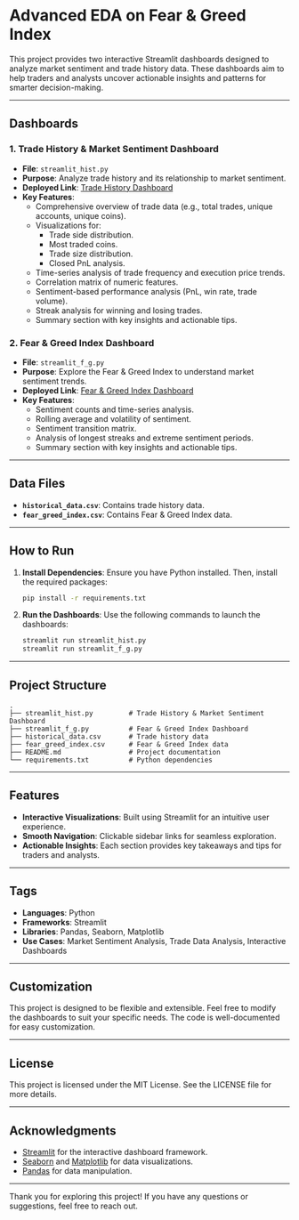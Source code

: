 # Advanced EDA on Fear & Greed Index

This project provides two interactive Streamlit dashboards designed to analyze market sentiment and trade history data. These dashboards aim to help traders and analysts uncover actionable insights and patterns for smarter decision-making.

---

## Dashboards

### 1. Trade History & Market Sentiment Dashboard
- **File**: `streamlit_hist.py`
- **Purpose**: Analyze trade history and its relationship to market sentiment.
- **Deployed Link**: [Trade History Dashboard](https://tradehistory.streamlit.app)
- **Key Features**:
  - Comprehensive overview of trade data (e.g., total trades, unique accounts, unique coins).
  - Visualizations for:
    - Trade side distribution.
    - Most traded coins.
    - Trade size distribution.
    - Closed PnL analysis.
  - Time-series analysis of trade frequency and execution price trends.
  - Correlation matrix of numeric features.
  - Sentiment-based performance analysis (PnL, win rate, trade volume).
  - Streak analysis for winning and losing trades.
  - Summary section with key insights and actionable tips.

### 2. Fear & Greed Index Dashboard
- **File**: `streamlit_f_g.py`
- **Purpose**: Explore the Fear & Greed Index to understand market sentiment trends.
- **Deployed Link**: [Fear & Greed Index Dashboard](https://fearandgreedindex.streamlit.app)
- **Key Features**:
  - Sentiment counts and time-series analysis.
  - Rolling average and volatility of sentiment.
  - Sentiment transition matrix.
  - Analysis of longest streaks and extreme sentiment periods.
  - Summary section with key insights and actionable tips.

---

## Data Files

- **`historical_data.csv`**: Contains trade history data.
- **`fear_greed_index.csv`**: Contains Fear & Greed Index data.

---

## How to Run

1. **Install Dependencies**:
   Ensure you have Python installed. Then, install the required packages:
   ```bash
   pip install -r requirements.txt
   ```

2. **Run the Dashboards**:
   Use the following commands to launch the dashboards:
   ```bash
   streamlit run streamlit_hist.py
   streamlit run streamlit_f_g.py
   ```

---

## Project Structure

```
.
├── streamlit_hist.py         # Trade History & Market Sentiment Dashboard
├── streamlit_f_g.py          # Fear & Greed Index Dashboard
├── historical_data.csv       # Trade history data
├── fear_greed_index.csv      # Fear & Greed Index data
├── README.md                 # Project documentation
└── requirements.txt          # Python dependencies
```

---

## Features

- **Interactive Visualizations**: Built using Streamlit for an intuitive user experience.
- **Smooth Navigation**: Clickable sidebar links for seamless exploration.
- **Actionable Insights**: Each section provides key takeaways and tips for traders and analysts.

---

## Tags

- **Languages**: Python
- **Frameworks**: Streamlit
- **Libraries**: Pandas, Seaborn, Matplotlib
- **Use Cases**: Market Sentiment Analysis, Trade Data Analysis, Interactive Dashboards

---

## Customization

This project is designed to be flexible and extensible. Feel free to modify the dashboards to suit your specific needs. The code is well-documented for easy customization.

---

## License

This project is licensed under the MIT License. See the LICENSE file for more details.

---

## Acknowledgments

- [Streamlit](https://streamlit.io/) for the interactive dashboard framework.
- [Seaborn](https://seaborn.pydata.org/) and [Matplotlib](https://matplotlib.org/) for data visualizations.
- [Pandas](https://pandas.pydata.org/) for data manipulation.

---

Thank you for exploring this project! If you have any questions or suggestions, feel free to reach out.
